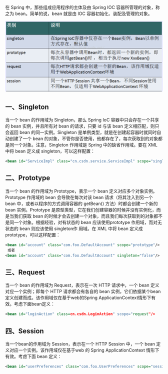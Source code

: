 在 Spring 中，那些组成应用程序的主体及由 Spring IOC 容器所管理的对象，称之为 bean。简单的说，bean 就是由 IOC 容器初始化、装配及管理的对象。

![image.png](../../imgs/1580810649079-015940e9-99b8-4ac2-9e6c-1bdb1b548ec3.png)



## 一、Singleton

当一个 bean 的作用域为 Singleton，那么 Spring IoC 容器中只会存在一个共享的 bean 实例，并且所有对 bean 的请求，只要 id 与该 bean 定义相匹配，则只会返回 bean 的同一实例。Singleton 是单例类型，就是在创建起容器时就同时自动创建了一个 bean 的对象，不管你是否使用，他都存在了，每次获取到的对象都是同一个对象。注意，Singleton 作用域是 Spring 中的缺省作用域。要在 XML 中将 bean 定义成 singleton，可以这样配置：

```xml
<bean id="ServiceImpl" class="cn.csdn.service.ServiceImpl" scope="singleton">
```



## 二、Prototype

当一个 bean 的作用域为 Prototype，表示一个 bean 定义对应多个对象实例。Prototype 作用域的 bean 会导致在每次对该 bean 请求（将其注入到另一个 bean 中，或者以程序的方式调用容器的 getBean() 方法）时都会创建一个新的 bean 实例。Prototype 是原型类型，它在我们创建容器的时候并没有实例化，而是当我们获取 bean 的时候才会去创建一个对象，而且我们每次获取到的对象都不是同一个对象。根据经验，对有状态的 bean 应该使用prototype 作用域，而对无状态的 bean 则应该使用 singleton作 用域。在 XML 中将 bean 定义成 prototype，可以这样配置：

```xml
<bean id="account" class="com.foo.DefaultAccount" scope="prototype"/>  
 或者
<bean id="account" class="com.foo.DefaultAccount" singleton="false"/>
```



## 三、Request

当一个 bean 的作用域为 Request，表示在一次 HTTP 请求中，一个 bean 定义对应一个实例；即每个 HTTP 请求都会有各自的 bean 实例，它们依据某个bean定义创建而成。该作用域仅在基于web的Spring ApplicationContext情形下有效。考虑下面bean定义：

```xml
<bean id="loginAction" class=cn.csdn.LoginAction" scope="request"/>
```



## 四、Session

当一个bean的作用域为 Session，表示在一个 HTTP Session 中，一个 bean 定义对应一个实例。该作用域仅在基于web 的 Spring ApplicationContext 情形下有效。考虑下面 bean 定义：

```xml
<bean id="userPreferences" class="com.foo.UserPreferences" scope="session"/>
```